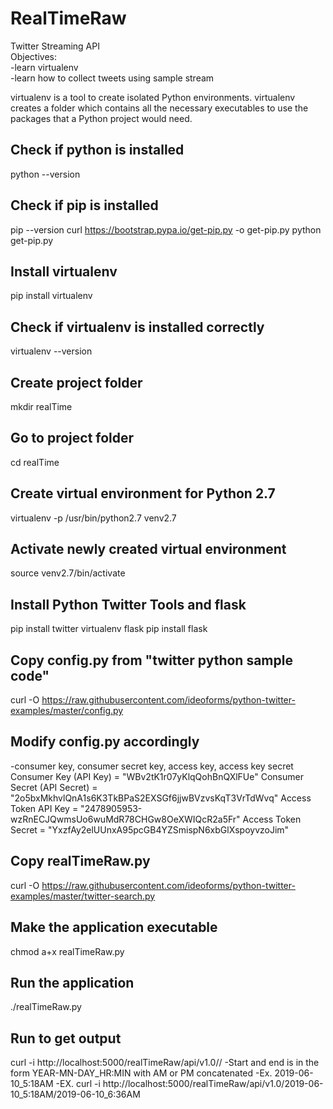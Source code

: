 # RealTimeRaw
Twitter Streaming API<br />
Objectives:<br />
-learn virtualenv<br />
-learn how to collect tweets using sample stream<br />

virtualenv is a tool to create isolated Python environments. virtualenv creates a folder which contains all the necessary executables to use the packages that a Python project would need.

## Check if python is installed
python --version

## Check if pip is installed
pip --version
curl https://bootstrap.pypa.io/get-pip.py -o get-pip.py
python get-pip.py

## Install virtualenv
pip install virtualenv

## Check if virtualenv is installed correctly
virtualenv --version

## Create project folder
mkdir realTime

## Go to project folder
cd realTime

## Create virtual environment for Python 2.7
virtualenv -p /usr/bin/python2.7 venv2.7

## Activate newly created virtual environment
source venv2.7/bin/activate

## Install Python Twitter Tools and flask
pip install twitter
virtualenv flask
pip install flask

## Copy config.py from "twitter python sample code"
curl -O https://raw.githubusercontent.com/ideoforms/python-twitter-examples/master/config.py

## Modify config.py accordingly
-consumer key, consumer secret key, access key, access key secret
    Consumer Key (API Key) = "WBv2tK1r07yKlqQohBnQXlFUe"
    Consumer Secret (API Secret) = "2o5bxMkhvlQnA1s6K3TkBPaS2EXSGf6jjwBVzvsKqT3VrTdWvq"
    Access Token API Key = "2478905953-wzRnECJQwmsUo6wuMdR78CHGw8OeXWIQcR2a5Fr"
    Access Token Secret = "YxzfAy2elUUnxA95pcGB4YZSmispN6xbGlXspoyvzoJim"

## Copy realTimeRaw.py
curl -O https://raw.githubusercontent.com/ideoforms/python-twitter-examples/master/twitter-search.py

## Make the application executable
chmod a+x realTimeRaw.py

## Run the application
./realTimeRaw.py

## Run to get output
curl -i http://localhost:5000/realTimeRaw/api/v1.0/<start>/<end>
-Start and end is in the form YEAR-MN-DAY_HR:MIN with AM or PM concatenated
-Ex. 2019-06-10_5:18AM
-EX. curl -i http://localhost:5000/realTimeRaw/api/v1.0/2019-06-10_5:18AM/2019-06-10_6:36AM


